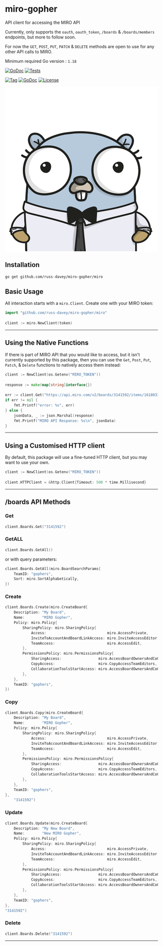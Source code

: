 # miro-gopher

API client for accessing the MIRO API

Currently, only supports the `oauth`, `oauth_token`, `/boards` & `/boards/members` endpoints, but more to follow soon.

For now the `GET`, `POST`, `PUT`, `PATCH` & `DELETE` methods are open to use for any other API calls to MIRO.

Minimum required Go version : `1.18`


[![GoDoc](https://godoc.org/github.com/russ-davey/miro-gopher?status.svg)](http://godoc.org/github.com/russ-davey/miro-gopher)
[![Tests](https://github.com/russ-davey/miro-gopher/actions/workflows/miro-gopher.yml/badge.svg?branch=main)](https://github.com/russ-davey/miro-gopher/actions/workflows/miro-gopher.yml)

[![Tag](https://img.shields.io/github/v/tag/russ-davey/miro-gopher?style=plastic)](https://github.com/russ-davey/miro-gopher/tags)
[![GoDoc](https://img.shields.io/github/go-mod/go-version/russ-davey/miro-gopher?style=plastic)](https://go.dev/doc/go1.2)
[![License](https://img.shields.io/badge/License-MIT%202.0-blue.svg?style=plastic)](https://opensource.org/licenses/MIT)

![gopher.png](gopher.png)

## Installation

```
go get github.com/russ-davey/miro-gopher/miro
```

## Basic Usage

All interaction starts with a `miro.Client`. Create one with your MIRO token:

```Go
import "github.com/russ-davey/miro-gopher/miro"

client := miro.NewClient(token)
```

---
## Using the Native Functions
If there is part of MIRO API that you would like to access, but it isn't currently supported by this package,
then you can use the `Get`, `Post`, `Put`, `Patch`, & `Delete` functions to natively access them instead:

```go
client := NewClient(os.Getenv("MIRO_TOKEN"))

response := make(map[string]interface{})

err := client.Get("https://api.miro.com/v2/boards/3141592/items/16180339887", &response)
if err != nil {
    fmt.Printf("error: %v", err)
} else {
    jsonData, _ := json.Marshal(response)
    fmt.Printf("MIRO API Response: %s\n", jsonData)
}
```
---
## Using a Customised HTTP client
By default, this package will use a fine-tuned HTTP client, but you may want to use your own.

```go
client := NewClient(os.Getenv("MIRO_TOKEN"))

client.HTTPClient = &http.Client{Timeout: 500 * time.Millisecond}
```

---
## /boards API Methods

### Get

```go
client.Boards.Get("3141592")
```

### GetALL

```go
client.Boards.GetAll()
```

or with query parameters:

```go
client.Boards.GetAll(miro.BoardSearchParams{
    TeamID: "gophers",
    Sort: miro.SortAlphabetically,
})
```

### Create

```go
client.Boards.Create(miro.CreateBoard{
    Description: "My Board",
    Name:        "MIRO Gopher",
    Policy: miro.Policy{
        SharingPolicy: miro.SharingPolicy{
            Access:                            miro.AccessPrivate,
            InviteToAccountAndBoardLinkAccess: miro.InviteAccessEditor,
            TeamAccess:                        miro.AccessEdit,
        },
        PermissionsPolicy: miro.PermissionsPolicy{
            SharingAccess:                 miro.AccessBoardOwnersAndCoOwners,
            CopyAccess:                    miro.CopyAccessTeamEditors,
            CollaborationToolsStartAccess: miro.AccessBoardOwnersAndCoOwners,
        },
    },
    TeamID: "gophers",
})
```

### Copy

```go
client.Boards.Copy(miro.CreateBoard{
    Description: "My Board",
    Name:        "MIRO Gopher",
    Policy: miro.Policy{
        SharingPolicy: miro.SharingPolicy{
            Access:                            miro.AccessPrivate,
            InviteToAccountAndBoardLinkAccess: miro.InviteAccessEditor,
            TeamAccess:                        miro.AccessEdit,
        },
        PermissionsPolicy: miro.PermissionsPolicy{
            SharingAccess:                 miro.AccessBoardOwnersAndCoOwners,
            CopyAccess:                    miro.CopyAccessTeamEditors,
            CollaborationToolsStartAccess: miro.AccessBoardOwnersAndCoOwners,
        },
    },
    TeamID: "gophers",
},
    "3141592")
```

### Update
```go
client.Boards.Update(miro.CreateBoard{
    Description: "My New Board",
    Name:        "New MIRO Gopher",
    Policy: miro.Policy{
        SharingPolicy: miro.SharingPolicy{
            Access:                            miro.AccessPrivate,
            InviteToAccountAndBoardLinkAccess: miro.InviteAccessEditor,
            TeamAccess:                        miro.AccessEdit,
        },
        PermissionsPolicy: miro.PermissionsPolicy{
            SharingAccess:                 miro.AccessBoardOwnersAndCoOwners,
            CopyAccess:                    miro.CopyAccessTeamEditors,
            CollaborationToolsStartAccess: miro.AccessBoardOwnersAndCoOwners,
        },
    },
    TeamID: "gophers",
},
"3141592")
```

### Delete

```go
client.Boards.Delete("3141592")
```
---